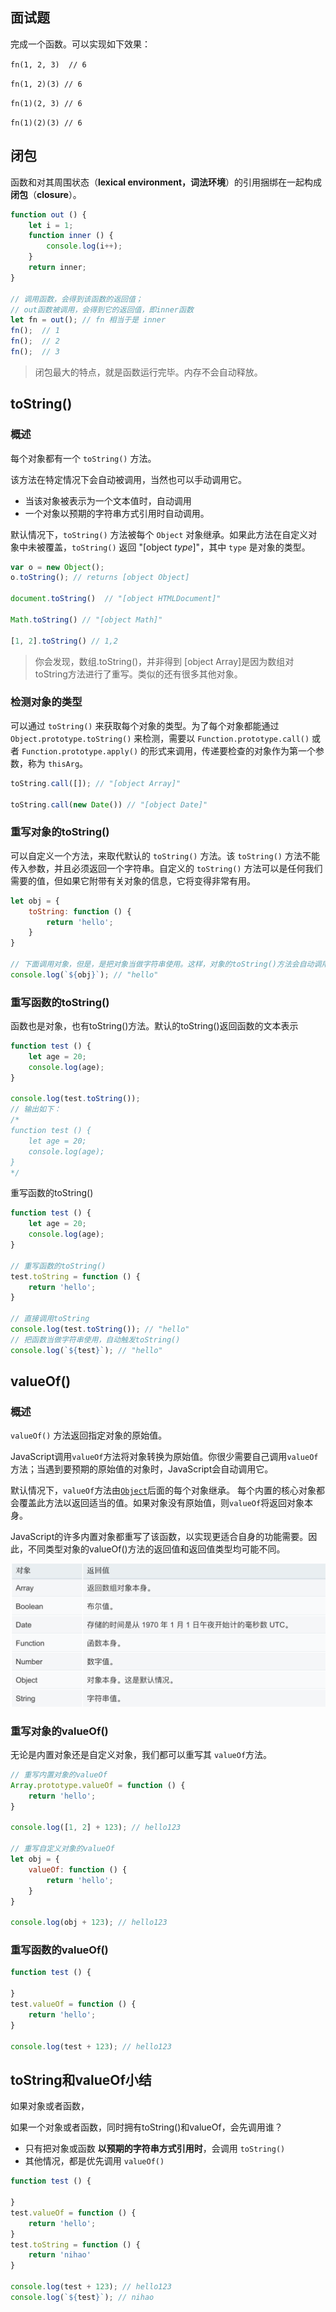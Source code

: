## 面试题

完成一个函数。可以实现如下效果：

`fn(1, 2, 3)  // 6`

`fn(1, 2)(3) // 6`

`fn(1)(2, 3) // 6`

`fn(1)(2)(3) // 6`

## 闭包

函数和对其周围状态（**lexical environment，词法环境**）的引用捆绑在一起构成**闭包**（**closure**）。

```js
function out () {
    let i = 1;
    function inner () {
        console.log(i++);
    }
    return inner;
}

// 调用函数，会得到该函数的返回值；
// out函数被调用，会得到它的返回值，即inner函数
let fn = out(); // fn 相当于是 inner
fn();  // 1
fn();  // 2
fn();  // 3
```

> 闭包最大的特点，就是函数运行完毕。内存不会自动释放。

## toString()

### 概述

每个对象都有一个 `toString()` 方法。

该方法在特定情况下会自动被调用，当然也可以手动调用它。

- 当该对象被表示为一个文本值时，自动调用
- 一个对象以预期的字符串方式引用时自动调用。

默认情况下，`toString()` 方法被每个 `Object` 对象继承。如果此方法在自定义对象中未被覆盖，`toString()` 返回 "[object *type*]"，其中 `type` 是对象的类型。

```js
var o = new Object();
o.toString(); // returns [object Object]

document.toString()  // "[object HTMLDocument]"

Math.toString() // "[object Math]"

[1, 2].toString() // 1,2
```

> 你会发现，数组.toString()，并非得到 [object Array]是因为数组对toString方法进行了重写。类似的还有很多其他对象。

### 检测对象的类型

可以通过 `toString()` 来获取每个对象的类型。为了每个对象都能通过 `Object.prototype.toString()` 来检测，需要以 `Function.prototype.call()` 或者 `Function.prototype.apply()` 的形式来调用，传递要检查的对象作为第一个参数，称为 `thisArg`。

```js
toString.call([]); // "[object Array]"

toString.call(new Date()) // "[object Date]"
```

### 重写对象的toString()

可以自定义一个方法，来取代默认的 `toString()` 方法。该 `toString()` 方法不能传入参数，并且必须返回一个字符串。自定义的 `toString()` 方法可以是任何我们需要的值，但如果它附带有关对象的信息，它将变得非常有用。

```js
let obj = {
    toString: function () {
        return 'hello';
    }
}

// 下面调用对象，但是，是把对象当做字符串使用。这样，对象的toString()方法会自动调用
console.log(`${obj}`); // "hello"

```

### 重写函数的toString()

函数也是对象，也有toString()方法。默认的toString()返回函数的文本表示

```js
function test () {
    let age = 20;
    console.log(age);
}

console.log(test.toString());
// 输出如下：
/*
function test () {
    let age = 20;
    console.log(age);
}
*/
```

重写函数的toString()

```js
function test () {
    let age = 20;
    console.log(age);
}

// 重写函数的toString()
test.toString = function () {
    return 'hello';
}

// 直接调用toString
console.log(test.toString()); // "hello"
// 把函数当做字符串使用，自动触发toString()
console.log(`${test}`); // "hello"
```

## valueOf()

### 概述

`valueOf()` 方法返回指定对象的原始值。

JavaScript调用`valueOf`方法将对象转换为原始值。你很少需要自己调用`valueOf`方法；当遇到要预期的原始值的对象时，JavaScript会自动调用它。

默认情况下，`valueOf`方法由[`Object`](https://developer.mozilla.org/zh-CN/docs/Web/JavaScript/Reference/Global_Objects/Object)后面的每个对象继承。 每个内置的核心对象都会覆盖此方法以返回适当的值。如果对象没有原始值，则`valueOf`将返回对象本身。

JavaScript的许多内置对象都重写了该函数，以实现更适合自身的功能需要。因此，不同类型对象的valueOf()方法的返回值和返回值类型均可能不同。

![image-20200915215731658](JS补充.assets/image-20200915215731658.png)

### 重写对象的valueOf()

无论是内置对象还是自定义对象，我们都可以重写其 `valueOf`方法。

```js
// 重写内置对象的valueOf
Array.prototype.valueOf = function () {
    return 'hello';
}

console.log([1, 2] + 123); // hello123

// 重写自定义对象的valueOf
let obj = {
    valueOf: function () {
        return 'hello';
    }
}

console.log(obj + 123); // hello123
```

### 重写函数的valueOf()

```js
function test () {

}
test.valueOf = function () {
    return 'hello';
}

console.log(test + 123); // hello123
```

## toString和valueOf小结

如果对象或者函数，

如果一个对象或者函数，同时拥有toString()和valueOf，会先调用谁？

- 只有把对象或函数 **以预期的字符串方式引用时**，会调用 `toString()`
- 其他情况，都是优先调用 `valueOf()`

```js
function test () {

}
test.valueOf = function () {
    return 'hello';
}
test.toString = function () {
    return 'nihao'
}

console.log(test + 123); // hello123
console.log(`${test}`); // nihao

```

